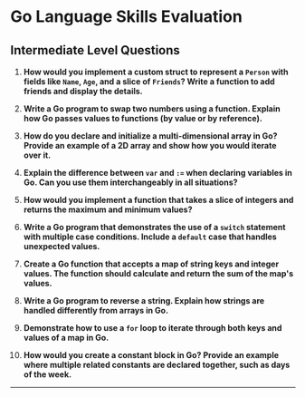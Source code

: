 # Go Language Skills Evaluation

## Intermediate Level Questions

1. **How would you implement a custom struct to represent a `Person` with fields like `Name`, `Age`, and a slice of `Friends`? Write a function to add friends and display the details.**

2. **Write a Go program to swap two numbers using a function. Explain how Go passes values to functions (by value or by reference).**

3. **How do you declare and initialize a multi-dimensional array in Go? Provide an example of a 2D array and show how you would iterate over it.**

4. **Explain the difference between `var` and `:=` when declaring variables in Go. Can you use them interchangeably in all situations?**

5. **How would you implement a function that takes a slice of integers and returns the maximum and minimum values?**

6. **Write a Go program that demonstrates the use of a `switch` statement with multiple case conditions. Include a `default` case that handles unexpected values.**

7. **Create a Go function that accepts a map of string keys and integer values. The function should calculate and return the sum of the map's values.**

8. **Write a Go program to reverse a string. Explain how strings are handled differently from arrays in Go.**

9. **Demonstrate how to use a `for` loop to iterate through both keys and values of a map in Go.**

10. **How would you create a constant block in Go? Provide an example where multiple related constants are declared together, such as days of the week.**

---
